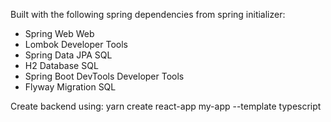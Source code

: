 Built with the following spring dependencies from spring initializer:

* Spring Web Web
* Lombok Developer Tools
* Spring Data JPA SQL
* H2 Database SQL
* Spring Boot DevTools Developer Tools
* Flyway Migration SQL

Create backend using: yarn create react-app my-app --template typescript
